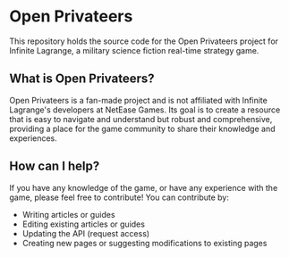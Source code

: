 # Open Privateers

This repository holds the source code for the Open Privateers project for Infinite Lagrange, a military science fiction real-time strategy game.

## What is Open Privateers?

Open Privateers is a fan-made project and is not affiliated with Infinite Lagrange's developers at NetEase Games. Its goal is to create a resource that is easy to navigate and understand but robust and comprehensive, providing a place for the game community to share their knowledge and experiences.

## How can I help?

If you have any knowledge of the game, or have any experience with the game, please feel free to contribute! You can contribute by:

- Writing articles or guides
- Editing existing articles or guides
- Updating the API (request access)
- Creating new pages or suggesting modifications to existing pages
